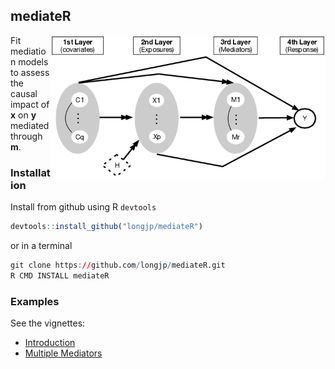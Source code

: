 ## mediateR

<img src="man/figs/dag.png" align="right" width="440" />


Fit mediation models to assess the causal impact of **x** on **y** mediated through **m**. 

### Installation

Install from github using R `devtools`

``` r
devtools::install_github("longjp/mediateR")
```

or in a terminal

``` r
git clone https://github.com/longjp/mediateR.git
R CMD INSTALL mediateR
```

### Examples

See the vignettes:

* [Introduction](https://longjp.github.io/mediateR/intro.html)
* [Multiple Mediators](https://htmlpreview.github.io/?https://github.com/longjp/mediateR/blob/master/vignettes/multiple_mediators.html)



